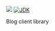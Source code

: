 ![](https://github.com/wutsi/wutsi-blog-client/workflows/build/badge.svg)
[![JDK](https://img.shields.io/badge/jdk-1.8-brightgreen.svg)](http://www.oracle.com/technetwork/java/javase/downloads/jdk7-downloads-1880260.html)


Blog client library

